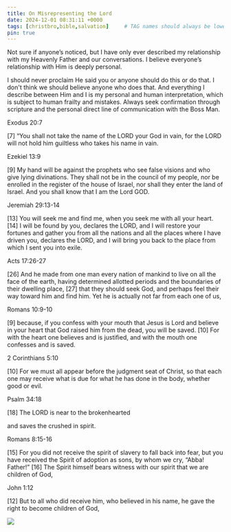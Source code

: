 ```yaml
---
title: On Misrepresenting the Lord
date: 2024-12-01 08:31:11 +0000
tags: [christbro,bible,salvation]     # TAG names should always be lowercase
pin: true
---
```


Not sure if anyone’s noticed, but I have only ever described my relationship with my Heavenly Father and our conversations. I believe everyone’s relationship with Him is deeply personal.

I should never proclaim He said you or anyone should do this or do that. I don't think we should believe anyone who does that. And everything I describe between Him and I is my personal and human interpretation, which is subject to human frailty and mistakes. Always seek confirmation through scripture and the personal direct line of communication with the Boss Man.

Exodus 20:7

[7] “You shall not take the name of the LORD your God in vain, for the LORD will not hold him guiltless who takes his name in vain.

Ezekiel 13:9

[9] My hand will be against the prophets who see false visions and who give lying divinations. They shall not be in the council of my people, nor be enrolled in the register of the house of Israel, nor shall they enter the land of Israel. And you shall know that I am the Lord GOD.

Jeremiah 29:13-14

[13] You will seek me and find me, when you seek me with all your heart. [14] I will be found by you, declares the LORD, and I will restore your fortunes and gather you from all the nations and all the places where I have driven you, declares the LORD, and I will bring you back to the place from which I sent you into exile.

Acts 17:26-27

[26] And he made from one man every nation of mankind to live on all the face of the earth, having determined allotted periods and the boundaries of their dwelling place, [27] that they should seek God, and perhaps feel their way toward him and find him. Yet he is actually not far from each one of us,

Romans 10:9-10

[9] because, if you confess with your mouth that Jesus is Lord and believe in your heart that God raised him from the dead, you will be saved. [10] For with the heart one believes and is justified, and with the mouth one confesses and is saved.

2 Corinthians 5:10

[10] For we must all appear before the judgment seat of Christ, so that each one may receive what is due for what he has done in the body, whether good or evil.

Psalm 34:18

[18] The LORD is near to the brokenhearted

and saves the crushed in spirit.

Romans 8:15-16

[15] For you did not receive the spirit of slavery to fall back into fear, but you have received the Spirit of adoption as sons, by whom we cry, “Abba! Father!” [16] The Spirit himself bears witness with our spirit that we are children of God,

John 1:12

[12] But to all who did receive him, who believed in his name, he gave the right to become children of God,

![](/43733fd10dfeb8589ba42bfbe8cc4b5f.jpeg)